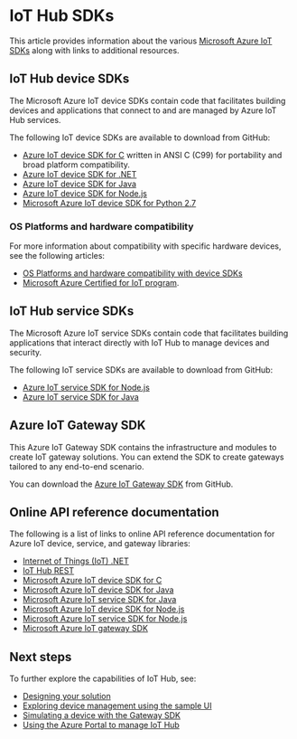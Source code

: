 <properties
 pageTitle="List of Azure IoT Hub SDKs | Microsoft Azure"
 description="Information about and links to the various Azure IoT Hub device and service SDKs."
 services="iot-hub"
 documentationCenter=""
 authors="dominicbetts"
 manager="timlt"
 editor=""/>

<tags
 ms.service="iot-hub"
 ms.devlang="multiple"
 ms.topic="article"
 ms.tgt_pltfrm="na"
 ms.workload="na"
 ms.date="09/13/2016"
 ms.author="dobett"/>

# IoT Hub SDKs

This article provides information about the various [Microsoft Azure IoT SDKs][] along with links to additional resources.

## IoT Hub device SDKs

The Microsoft Azure IoT device SDKs contain code that facilitates building devices and applications that connect to and are managed by Azure IoT Hub services.

The following IoT device SDKs are available to download from GitHub:

- [Azure IoT device SDK for C][] written in ANSI C (C99) for portability and broad platform compatibility.
- [Azure IoT device SDK for .NET][]
- [Azure IoT device SDK for Java][]
- [Azure IoT device SDK for Node.js][]
- [Microsoft Azure IoT device SDK for Python 2.7][]

### OS Platforms and hardware compatibility

For more information about compatibility with specific hardware devices, see the following articles:

- [OS Platforms and hardware compatibility with device SDKs][OS Platforms and hardware compatibility]
- [Microsoft Azure Certified for IoT program][].

## IoT Hub service SDKs

The Microsoft Azure IoT service SDKs contain code that facilitates building applications that interact directly with IoT Hub to manage devices and security.

The following IoT service SDKs are available to download from GitHub:

- [Azure IoT service SDK for Node.js][]
- [Azure IoT service SDK for Java][]

## Azure IoT Gateway SDK

This Azure IoT Gateway SDK contains the infrastructure and modules to create IoT gateway solutions. You can extend the SDK to create gateways tailored to any end-to-end scenario.

You can download the [Azure IoT Gateway SDK][] from GitHub.

## Online API reference documentation

The following is a list of links to online API reference documentation for Azure IoT device, service, and gateway libraries:

- [Internet of Things (IoT) .NET][]
- [IoT Hub REST][]
- [Microsoft Azure IoT device SDK for C][]
- [Microsoft Azure IoT device SDK for Java][]
- [Microsoft Azure IoT service SDK for Java][]
- [Microsoft Azure IoT device SDK for Node.js][]
- [Microsoft Azure IoT service SDK for Node.js][]
- [Microsoft Azure IoT gateway SDK][]

## Next steps

To further explore the capabilities of IoT Hub, see:

- [Designing your solution][lnk-design]
- [Exploring device management using the sample UI][lnk-dmui]
- [Simulating a device with the Gateway SDK][lnk-gateway]
- [Using the Azure Portal to manage IoT Hub][lnk-portal]

[Microsoft Azure IoT SDKs]: https://github.com/Azure/azure-iot-sdks/blob/master/readme.md
[Azure IoT device SDK for C]: https://github.com/Azure/azure-iot-sdks/blob/master/c/readme.md
[Azure IoT device SDK for .NET]: https://github.com/Azure/azure-iot-sdks/blob/master/csharp/device/readme.md
[Azure IoT device SDK for Java]: https://github.com/Azure/azure-iot-sdks/blob/master/java/device/readme.md
[Azure IoT service SDK for Java]: https://github.com/Azure/azure-iot-sdks/blob/master/java/service/readme.md
[Azure IoT device SDK for Node.js]: https://github.com/Azure/azure-iot-sdks/blob/master/node/device/readme.md
[Azure IoT service SDK for Node.js]: https://github.com/Azure/azure-iot-sdks/blob/master/node/service/README.md
[Microsoft Azure IoT device SDK for Python 2.7]: https://github.com/Azure/azure-iot-sdks/blob/master/python/device/readme.md
[OS Platforms and hardware compatibility]: iot-hub-tested-configurations.md
[Microsoft Azure Certified for IoT program]: iot-hub-tested-configurations.md#microsoft-azure-certified-for-iot
[Azure IoT Gateway SDK]: https://github.com/Azure/azure-iot-gateway-sdk/blob/master/README.md

[Internet of Things (IoT) .NET]: https://msdn.microsoft.com/library/mt488521.aspx
[Microsoft Azure IoT device SDK for C]: http://azure.github.io/azure-iot-sdks/c/api_reference/index.html
[Microsoft Azure IoT device SDK for Java]: http://azure.github.io/azure-iot-sdks/java/device/api_reference/index.html
[Microsoft Azure IoT device SDK for Node.js]: http://azure.github.io/azure-iot-sdks/node/api_reference/azure-iot-device/1.0.14/index.html
[IoT Hub REST]: https://msdn.microsoft.com/library/mt548492.aspx
[Microsoft Azure IoT service SDK for Java]: http://azure.github.io/azure-iot-sdks/java/service/api_reference/index.html
[Microsoft Azure IoT service SDK for Node.js]: http://azure.github.io/azure-iot-sdks/node/api_reference/azure-iothub/1.0.16/index.html
[Microsoft Azure IoT gateway SDK]: http://azure.github.io/azure-iot-gateway-sdk/api_reference/c/html/

[lnk-design]: iot-hub-guidance.md
[lnk-dmui]: iot-hub-device-management-ui-sample.md
[lnk-gateway]: iot-hub-linux-gateway-sdk-simulated-device.md
[lnk-portal]: iot-hub-manage-through-portal.md
